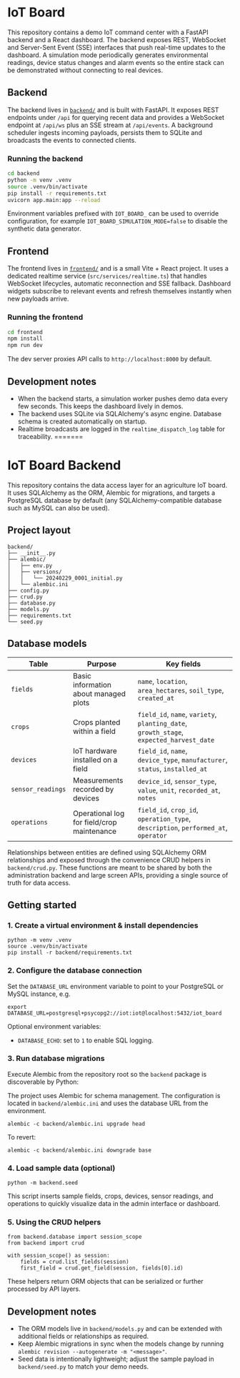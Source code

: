 # IoT Board

This repository contains a demo IoT command center with a FastAPI backend and a React dashboard. The backend exposes REST, WebSocket and Server-Sent Event (SSE) interfaces that push real-time updates to the dashboard. A simulation mode periodically generates environmental readings, device status changes and alarm events so the entire stack can be demonstrated without connecting to real devices.

## Backend

The backend lives in [`backend/`](backend/) and is built with FastAPI. It exposes REST endpoints under `/api` for querying recent data and provides a WebSocket endpoint at `/api/ws` plus an SSE stream at `/api/events`. A background scheduler ingests incoming payloads, persists them to SQLite and broadcasts the events to connected clients.

### Running the backend

```bash
cd backend
python -m venv .venv
source .venv/bin/activate
pip install -r requirements.txt
uvicorn app.main:app --reload
```

Environment variables prefixed with `IOT_BOARD_` can be used to override configuration, for example `IOT_BOARD_SIMULATION_MODE=false` to disable the synthetic data generator.

## Frontend

The frontend lives in [`frontend/`](frontend/) and is a small Vite + React project. It uses a dedicated realtime service (`src/services/realtime.ts`) that handles WebSocket lifecycles, automatic reconnection and SSE fallback. Dashboard widgets subscribe to relevant events and refresh themselves instantly when new payloads arrive.

### Running the frontend

```bash
cd frontend
npm install
npm run dev
```

The dev server proxies API calls to `http://localhost:8000` by default.

## Development notes

* When the backend starts, a simulation worker pushes demo data every few seconds. This keeps the dashboard lively in demos.
* The backend uses SQLite via SQLAlchemy's async engine. Database schema is created automatically on startup.
* Realtime broadcasts are logged in the `realtime_dispatch_log` table for traceability.
=======
# IoT Board Backend

This repository contains the data access layer for an agriculture IoT board. It
uses SQLAlchemy as the ORM, Alembic for migrations, and targets a PostgreSQL
database by default (any SQLAlchemy-compatible database such as MySQL can also
be used).

## Project layout

```
backend/
├── __init__.py
├── alembic/
│   ├── env.py
│   ├── versions/
│   │   └── 20240229_0001_initial.py
│   └── alembic.ini
├── config.py
├── crud.py
├── database.py
├── models.py
├── requirements.txt
└── seed.py
```

## Database models

| Table             | Purpose                                      | Key fields                                                                                          |
| ----------------- | -------------------------------------------- | --------------------------------------------------------------------------------------------------- |
| `fields`          | Basic information about managed plots        | `name`, `location`, `area_hectares`, `soil_type`, `created_at`                                       |
| `crops`           | Crops planted within a field                 | `field_id`, `name`, `variety`, `planting_date`, `growth_stage`, `expected_harvest_date`             |
| `devices`         | IoT hardware installed on a field            | `field_id`, `name`, `device_type`, `manufacturer`, `status`, `installed_at`                         |
| `sensor_readings` | Measurements recorded by devices             | `device_id`, `sensor_type`, `value`, `unit`, `recorded_at`, `notes`                                 |
| `operations`      | Operational log for field/crop maintenance   | `field_id`, `crop_id`, `operation_type`, `description`, `performed_at`, `operator`                  |

Relationships between entities are defined using SQLAlchemy ORM relationships
and exposed through the convenience CRUD helpers in `backend/crud.py`. These
functions are meant to be shared by both the administration backend and large
screen APIs, providing a single source of truth for data access.

## Getting started

### 1. Create a virtual environment & install dependencies

```
python -m venv .venv
source .venv/bin/activate
pip install -r backend/requirements.txt
```

### 2. Configure the database connection

Set the `DATABASE_URL` environment variable to point to your PostgreSQL or
MySQL instance, e.g.

```
export DATABASE_URL=postgresql+psycopg2://iot:iot@localhost:5432/iot_board
```

Optional environment variables:

- `DATABASE_ECHO`: set to `1` to enable SQL logging.

### 3. Run database migrations

Execute Alembic from the repository root so the `backend` package is discoverable
by Python:

The project uses Alembic for schema management. The configuration is located in
`backend/alembic.ini` and uses the database URL from the environment.

```
alembic -c backend/alembic.ini upgrade head
```

To revert:

```
alembic -c backend/alembic.ini downgrade base
```

### 4. Load sample data (optional)

```
python -m backend.seed
```

This script inserts sample fields, crops, devices, sensor readings, and
operations to quickly visualize data in the admin interface or dashboard.

### 5. Using the CRUD helpers

```
from backend.database import session_scope
from backend import crud

with session_scope() as session:
    fields = crud.list_fields(session)
    first_field = crud.get_field(session, fields[0].id)
```

These helpers return ORM objects that can be serialized or further processed by
API layers.

## Development notes

- The ORM models live in `backend/models.py` and can be extended with additional
  fields or relationships as required.
- Keep Alembic migrations in sync when the models change by running
  `alembic revision --autogenerate -m "<message>"`.
- Seed data is intentionally lightweight; adjust the sample payload in
  `backend/seed.py` to match your demo needs.

